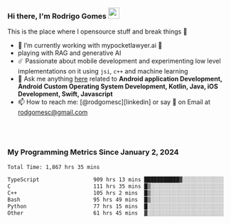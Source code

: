 
### Hi there, I'm Rodrigo Gomes <img src="https://media.giphy.com/media/hvRJCLFzcasrR4ia7z/giphy.gif" width="25px">
This is the place where I opensource stuff and break things 🤣
- 🔭 I’m currently working with mypocketlawyer.ai 💜
- playing with RAG and generative AI
- ☄️ Passionate about mobile development and experimenting low level implementations on it using `jsi`, `c++` and machine learning
- 💬 Ask me anything [here](https://github.com/rodgomesc/rodgomesc/issues) related to <b>Android application Development, Android Custom Operating System Development, Kotlin, Java, iOS Development, Swift, Javascript</b>
- 📫 How to reach me: [@rodgomesc][linkedin] or say 👋 on Email at [rodgomesc@gmail.com](mailto:rodgomesc@gmail.com)


<br/>

<!-- 
<picture>
  <img src="/github-metrics.svg" alt="Metrics">
</picture>
-->

</br>

### My Programming Metrics Since January 2, 2024 


<!--START_SECTION:waka-->

```txt
Total Time: 1,867 hrs 35 mins

TypeScript                 909 hrs 13 mins ███████████▓░░░░░░░░░░░░░   47.13 %
C                          111 hrs 35 mins █▒░░░░░░░░░░░░░░░░░░░░░░░   05.78 %
C++                        105 hrs 2 mins  █▒░░░░░░░░░░░░░░░░░░░░░░░   05.44 %
Bash                       95 hrs 49 mins  █▒░░░░░░░░░░░░░░░░░░░░░░░   04.97 %
Python                     77 hrs 15 mins  █░░░░░░░░░░░░░░░░░░░░░░░░   04.00 %
Other                      61 hrs 45 mins  ▓░░░░░░░░░░░░░░░░░░░░░░░░   03.20 %
```

<!--END_SECTION:waka-->
